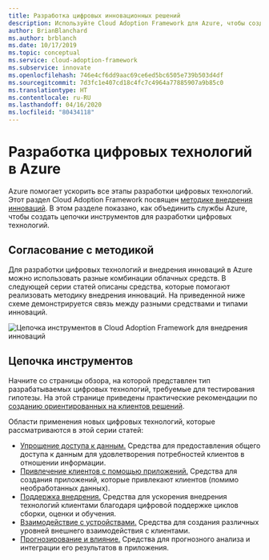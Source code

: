 ```yaml
---
title: Разработка цифровых инновационных решений
description: Используйте Cloud Adoption Framework для Azure, чтобы создать методологию внедрения инноваций и цепочку инструментов для разработки новых цифровых технологий.
author: BrianBlanchard
ms.author: brblanch
ms.date: 10/17/2019
ms.topic: conceptual
ms.service: cloud-adoption-framework
ms.subservice: innovate
ms.openlocfilehash: 746e4cf6dd9aac69ce6ed5bc6505e739b503d4df
ms.sourcegitcommit: 7d3fc1e407cd18c4fc7c4964a77885907a9b85c0
ms.translationtype: HT
ms.contentlocale: ru-RU
ms.lasthandoff: 04/16/2020
ms.locfileid: "80434118"
---
```

# <a name="develop-digital-inventions-in-azure"></a>Разработка цифровых технологий в Azure

Azure помогает ускорить все этапы разработки цифровых технологий. Этот раздел Cloud Adoption Framework посвящен [методике внедрения инноваций](../considerations/index.md). В этом разделе показано, как объединить службы Azure, чтобы создать цепочки инструментов для разработки цифровых технологий.

## <a name="alignment-to-the-methodology"></a>Согласование с методикой

Для разработки цифровых технологий и внедрения инноваций в Azure можно использовать разные комбинации облачных средств. В следующей серии статей описаны средства, которые помогают реализовать методику внедрения инноваций. На приведенной ниже схеме демонстрируется связь между разными средствами и типами инноваций.

![Цепочка инструментов в Cloud Adoption Framework для внедрения инноваций](../../_images/innovate/innovate-toolchain.png)

## <a name="toolchain"></a>Цепочка инструментов

Начните со страницы обзора, на которой представлен тип разрабатываемых цифровых технологий, требуемые для тестирования гипотезы. На этой странице приведены практические рекомендации по [созданию ориентированных на клиентов решений](../considerations/build.md).

Области применения новых цифровых технологий, которые рассматриваются в этой серии статей:

- [Упрощение доступа к данным.](./data.md) Средства для предоставления общего доступа к данным для удовлетворения потребностей клиентов в отношении информации.
- [Привлечение клиентов с помощью приложений.](./apps.md) Средства для создания приложений, которые привлекают клиентов (помимо необработанных данных).
- [Поддержка внедрения.](./ci-cd.md) Средства для ускорения внедрения технологий клиентами благодаря цифровой поддержке циклов сборки, оценки и обучения.
- [Взаимодействие с устройствами.](./devices.md) Средства для создания различных уровней внешнего взаимодействия с клиентами.
- [Прогнозирование и влияние.](./predict.md) Средства для прогнозного анализа и интеграции его результатов в приложения.
